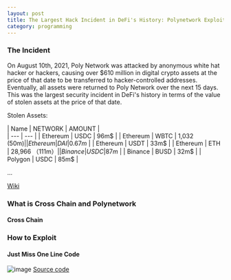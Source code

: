 ```yaml
---
layout: post
title: The Largest Hack Incident in DeFi's History: Polynetwork Exploit
category: programming
---
```


### The Incident
On August 10th, 2021, Poly Network was attacked by anonymous white hat hacker or hackers, causing over $610 million in digital crypto assets at the price of that date to be transferred to hacker-controlled addresses. Eventually, all assets were returned to Poly Network over the next 15 days. This was the largest security incident in DeFi's history in terms of the value of stolen assets at the price of that date.

Stolen Assets:


| Name | NETWORK | AMOUNT |   
| --- | --- |
| Ethereum | USDC | 96m$ |
| Ethereum | WBTC | 1,032 (50m$) |
| Ethereum | DAI  | 0.67m$ |
| Ethereum | USDT | 33m$   |
| Ethereum | ETH  | 28,966 （111m$）|
| Binance  | USDC | 87m$ |
| Binance  | BUSD | 32m$ |
| Polygon  | USDC | 85m$ |


...

[Wiki](https://en.wikipedia.org/wiki/Poly_Network_exploit)

### What is Cross Chain and Polynetwork
#### Cross Chain



### How to Exploit
#### Just Miss One Line Code
![image](https://user-images.githubusercontent.com/4775215/146193244-6b1ff1b9-b5f6-4a88-b638-6ceda8ee5405.png)
[Source code](https://github.com/polynetwork/eth-contracts/blob/master/contracts/core/cross_chain_manager/logic/EthCrossChainManager.sol)




